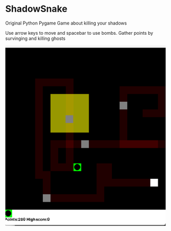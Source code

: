 # ShadowSnake
Original Python Pygame Game about killing your shadows

Use arrow keys to move and spacebar to use bombs.
Gather points by survinging and killing ghosts

![Screenshot](/screenshot.png)
